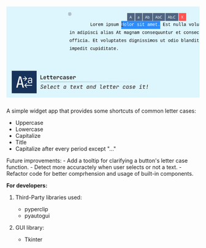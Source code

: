 # ![Alt](https://github.com/pedroifgonzalez/lettercaser/blob/master/design/social_preview.png)

A simple widget app that provides some shortcuts of common letter cases:

- Uppercase
- Lowercase
- Capitalize
- Title
- Capitalize after every period except "..."

Future improvements:
    - Add a tooltip for clarifying a button's letter case function.
    - Detect more accuractely when user selects or not a text.
    - Refactor code for better comprhension and usage of built-in components.

**For developers:**

1. Third-Party libraries used:
    - pyperclip
    - pyautogui

2. GUI library:
    - Tkinter
